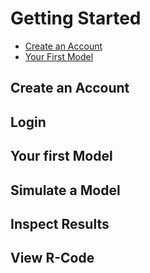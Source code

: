 # Getting Started

- [Create an Account]()
- [Your First Model](getting-started/)

## Create an Account

## Login

## Your first Model

## Simulate a Model

## Inspect Results

## View R-Code
